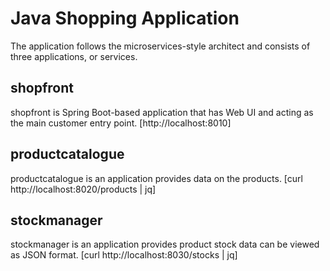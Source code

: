 # Java Shopping Application

The application follows the microservices-style architect and consists of three applications, or services.

## shopfront

shopfront is Spring Boot-based application that has Web UI and acting as the main customer entry point.
[http://localhost:8010]

## productcatalogue

productcatalogue is an application provides data on the products.
[curl http://localhost:8020/products | jq]

## stockmanager

stockmanager is an application provides product stock data can be viewed as JSON format.
[curl http://localhost:8030/stocks | jq]

